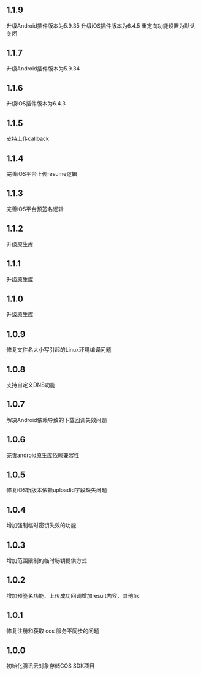 ## 1.1.9
升级Android插件版本为5.9.35
升级iOS插件版本为6.4.5
重定向功能设置为默认关闭

## 1.1.7
升级Android插件版本为5.9.34

## 1.1.6
升级iOS插件版本为6.4.3

## 1.1.5
支持上传callback

## 1.1.4
完善iOS平台上传resume逻辑

## 1.1.3
完善iOS平台预签名逻辑

## 1.1.2
升级原生库

## 1.1.1
升级原生库

## 1.1.0
升级原生库

## 1.0.9
修复文件名大小写引起的Linux环境编译问题

## 1.0.8
支持自定义DNS功能

## 1.0.7
解决Android依赖导致的下载回调失效问题

## 1.0.6
完善android原生库依赖兼容性

## 1.0.5
修复iOS新版本依赖uploadid字段缺失问题

## 1.0.4
增加强制临时密钥失效的功能

## 1.0.3
增加范围限制的临时秘钥提供方式

## 1.0.2
增加预签名功能、上传成功回调增加result内容、其他fix

## 1.0.1
修复注册和获取 cos 服务不同步的问题

## 1.0.0
初始化腾讯云对象存储COS SDK项目